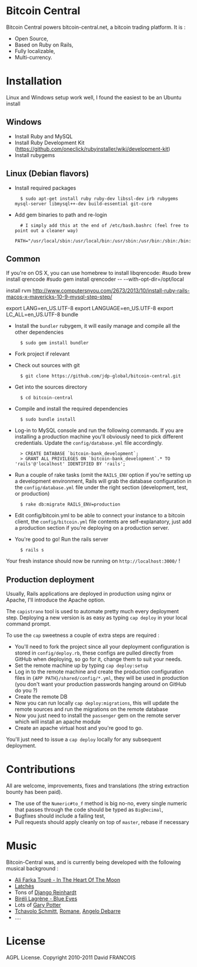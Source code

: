 # Bitcoin Central
Bitcoin Central powers bitcoin-central.net, a bitcoin trading platform. It is :

* Open Source,
* Based on Ruby on Rails,
* Fully localizable,
* Multi-currency.

# Installation
Linux and Windows setup work well, I found the easiest to be an Ubuntu install

## Windows
* Install Ruby and MySQL
* Install Ruby Development Kit (https://github.com/oneclick/rubyinstaller/wiki/development-kit)
* Install rubygems

## Linux (Debian flavors)
* Install required packages

        $ sudo apt-get install ruby ruby-dev libssl-dev irb rubygems mysql-server libmysql++-dev build-essential git-core

* Add gem binaries to path and re-login

        # I simply add this at the end of /etc/bash.bashrc (feel free to point out a cleaner way)
        PATH="/usr/local/sbin:/usr/local/bin:/usr/sbin:/usr/bin:/sbin:/bin:/usr/games:/var/lib/gems/1.8/bin"

## Common

If you're on OS X, you can use homebrew to install libqrencode:
#sudo brew install qrencode
#sudo gem install qrencoder -- --with-opt-dir=/opt/local


install rvm
http://www.computersnyou.com/2673/2013/10/install-ruby-rails-macos-x-mavericks-10-9-mysql-step-step/

export LANG=en_US.UTF-8
export LANGUAGE=en_US.UTF-8
export LC_ALL=en_US.UTF-8
bundle


* Install the `bundler` rubygem, it will easily manage and compile all the other dependencies

        $ sudo gem install bundler

* Fork project if relevant
* Check out sources with git

        $ git clone https://github.com/jdp-global/bitcoin-central.git

* Get into the sources directory

        $ cd bitcoin-central

* Compile and install the required dependencies

        $ sudo bundle install

* Log-in to MySQL console and run the following commands. If you are installing a production machine you'll obviously need to pick different credentials. Update the `config/database.yml` file accordingly.

        > CREATE DATABASE `bitcoin-bank_development`;
        > GRANT ALL PRIVILEGES ON `bitcoin-bank_development`.* TO 'rails'@'localhost' IDENTIFIED BY 'rails';

* Run a couple of rake tasks (omit the `RAILS_ENV` option if you're setting up a development environment, Rails will grab the database configuration in the `config/database.yml` file under the right section (development, test, or production)

        $ rake db:migrate RAILS_ENV=production

* Edit config/bitcoin.yml to be able to connect your instance to a bitcoin client, the `config/bitcoin.yml` file contents are self-explanatory, just add a production section if you're deploying on a production server.

* You're good to go! Run the rails server

        $ rails s

Your fresh instance should now be running on `http://localhost:3000/` !

## Production deployment

Usually, Rails applications are deployed in production using nginx or Apache, I'll introduce the Apache option.

The `capistrano` tool is used to automate pretty much every deployment step. Deploying a new version is as easy as typing `cap deploy` in your local command prompt.

To use the `cap` sweetness a couple of extra steps are required : 

* You'll need to fork the project since all your deployment configuration is stored in `config/deploy.rb`, these configs are pulled directly from GitHub when deploying, so go for it, change them to suit your needs.
* Set the remote machine up by typing `cap deploy:setup`
* Log in to the remote machine and create the production configuration files in `{APP PATH}/shared/config/*.yml`, they will be used in production (you don't want your production passwords hanging around on GitHub do you ?)
* Create the remote DB
* Now you can run locally `cap deploy:migrations`, this will update the remote sources and run the migrations on the remote database
* Now you just need to install the `passenger` gem on the remote server which will install an apache module
* Create an apache virtual host and you're good to go.

You'll just need to issue a `cap deploy` locally for any subsequent deployment.

# Contributions
All are welcome, improvements, fixes and translations (the string extraction bounty has been paid).

 * The use of the `Numeric#to_f` method is big no-no, every single numeric that passes through the code should be typed as `BigDecimal`,
 * Bugfixes should include a failing test,
 * Pull requests should apply cleanly on top of `master`, rebase if necessary

# Music
Bitcoin-Central was, and is currently being developed with the following musical background :

 * [Ali Farka Touré - In The Heart Of The Moon](http://www.amazon.fr/Heart-Farka-Tour%C3%A9-Toumani-Diabat%C3%A9/dp/B0009NDLJA)
 * [Latchès](http://www.amazon.fr/Latches/dp/B001CISIGC/ref=sr_1_1?s=music&ie=UTF8&qid=1311581988&sr=1-1)
 * Tons of [Django Reinhardt](http://www.amazon.fr/s/ref=nb_sb_ss_i_0_16?__mk_fr_FR=%C5M%C5Z%D5%D1&url=search-alias%3Dpopular&field-keywords=django+reinhardt&x=0&y=0&sprefix=django+reinhardt)
 * [Biréli Lagrène - Blue Eyes](http://www.amazon.fr/Blue-Eyes-Bireli-Lagrene/dp/B000007N92/ref=sr_1_1?s=music&ie=UTF8&qid=1311582073&sr=1-1)
 * Lots of [Gary Potter](http://www.amazon.fr/s/ref=nb_sb_noss?__mk_fr_FR=%C5M%C5Z%D5%D1&url=search-alias%3Dpopular&field-keywords=gary+potter&x=0&y=0)
 * [Tchavolo Schmitt](http://www.amazon.fr/s/ref=nb_sb_ss_i_0_16?__mk_fr_FR=%C5M%C5Z%D5%D1&url=search-alias%3Dpopular&field-keywords=tchavolo+schmitt&x=0&y=0&sprefix=tchavolo+schmitt), [Romane](http://www.amazon.fr/s/ref=nb_sb_ss_i_0_16?__mk_fr_FR=%C5M%C5Z%D5%D1&url=search-alias%3Dpopular&field-keywords=tchavolo+schmitt&x=0&y=0&sprefix=tchavolo+schmitt#/ref=nb_sb_noss?__mk_fr_FR=%C3%85M%C3%85Z%C3%95%C3%91&url=search-alias%3Dpopular&field-keywords=romane&rh=n%3A301062%2Ck%3Aromane), [Angelo Debarre](http://www.amazon.fr/s/ref=nb_sb_ss_i_0_16?__mk_fr_FR=%C5M%C5Z%D5%D1&url=search-alias%3Dpopular&field-keywords=tchavolo+schmitt&x=0&y=0&sprefix=tchavolo+schmitt#/ref=nb_sb_noss?__mk_fr_FR=%C3%85M%C3%85Z%C3%95%C3%91&url=search-alias%3Dpopular&field-keywords=angelo+debarre&rh=n%3A301062%2Ck%3Aangelo+debarre)
 * ....

# License
AGPL License. Copyright 2010-2011 David FRANCOIS